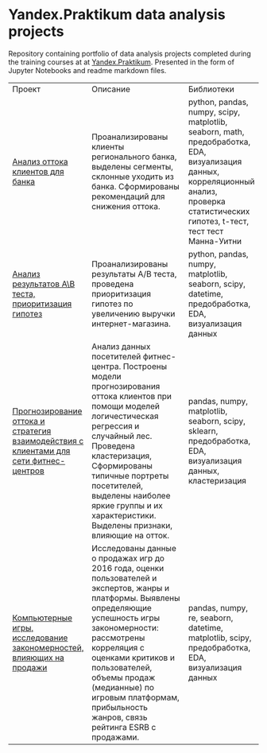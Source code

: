 # Yandex.Praktikum data analysis projects
Repository containing portfolio of data analysis projects completed during the training courses at at <a href="https://praktikum.yandex.ru/">Yandex.Praktikum</a>. Presented in the form of Jupyter Notebooks and readme markdown files. 

<table width=100% valign=top >
  <tr>
    <td width=25%>Проект</td>
    <td>Описание</td>
    <td width=20%>Библиотеки</td>
  </tr>
        <tr>
    <td><a href="1. Итоговый проект, Метанпромбанк">Анализ оттока клиентов для банка</a></td>
    <td>Проанализированы клиенты регионального банка, выделены сегменты, склонные уходить из банка. Сформированы рекомендаций для снижения оттока.</td>
    <td>python, pandas, numpy, scipy, matplotlib, seaborn, math, предобработка, EDA, визуализация данных, корреляционный анализ, проверка статистических гипотез, t-тест, тест тест Манна-Уитни</td>
  </tr>
      <tr>
     <td><a href="2. Анализ результатов A/B теста, приоритизация гипотез">Анализ результатов A\B теста, приоритизация гипотез</a></td>
    <td>Проанализированы результаты A/B теста, проведена приоритизация гипотез по увеличению выручки интернет-магазина.</td>
    <td>python, pandas, numpy, matplotlib, seaborn, scipy, datetime, предобработка, EDA, визуализация данных</td>
  </tr>
    <tr>
    <td><a href="3. Прогнозирование оттока и стратегия взаимодействия с клиентами для сети фитнес-центров">Прогнозирование оттока и стратегия взаимодействия с клиентами для сети фитнес-центров</a></td>
    <td>Анализ данных посетителей фитнес-центра. Построены модели прогнозирования оттока клиентов при помощи моделей логичестическая регрессия и случайный лес. Проведена кластеризация, Сформированы типичные портреты посетителей, выделены наиболее яркие группы и их характеристики. Выделены признаки, влияющие на отток.</td>
    <td>pandas, numpy, matplotlib, seaborn, scipy, sklearn, предобработка, EDA, визуализация данных, кластеризация</td>
  </tr>
  <tr>
   <td><a href="4. Компьютерные игры, исследование закономерностей, влияющих на продажи">Компьютерные игры, исследование закономерностей, влияющих на продажи</a></td>
    <td>Исследованы данные о продажах игр до 2016 года, оценки пользователей и экспертов, жанры и платформы. Выявлены определяющие успешность игры закономерности: рассмотрены корреляция с оценками критиков и пользователей, объемы продаж (медианные) по игровым платформам, прибыльность жанров, связь рейтинга ESRB с продажами.
    </td>
    <td>pandas, numpy, re, seaborn, datetime, matplotlib, scipy, предобработка, EDA, визуализация данных</td>
  </tr>
